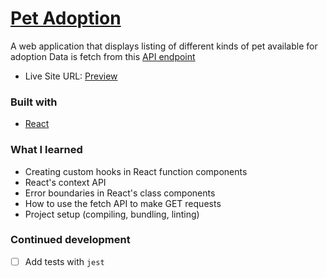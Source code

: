 # [Pet Adoption](https://thrills-weather-app.vercel.app/)

A web application that displays listing of different kinds of pet available for adoption
Data is fetch from this [API endpoint](http://pets-v2.dev-apis.com/pets?)

- Live Site URL: [Preview](https://thrills-weather-app.vercel.app/)

### Built with

- [React](https://reactjs.org/)

### What I learned

- Creating custom hooks in React function components
- React's context API
- Error boundaries in React's class components
- How to use the fetch API to make GET requests
- Project setup (compiling, bundling, linting)

### Continued development

- [ ] Add tests with `jest`
<!-- - [ ] Add  -->
